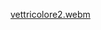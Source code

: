 [vettricolore2.webm](https://github.com/cocco111/my_repository/assets/54602991/4a3a48bc-afaa-4fee-8944-51a04a07485e)
